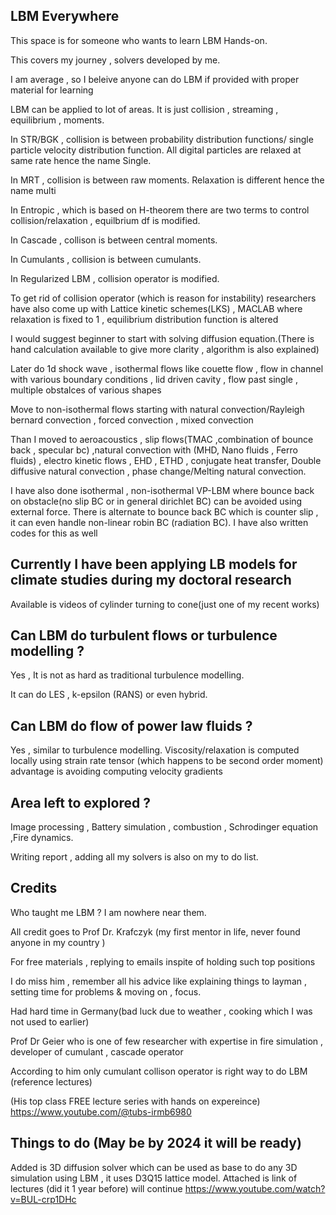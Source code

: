 ## LBM Everywhere 
This space is for someone who wants to learn LBM Hands-on.

This covers my journey , solvers developed by me.

I am average , so I beleive anyone can do LBM if provided with proper material for learning

LBM can be applied to lot of areas. 
It is just collision , streaming , equilibrium , moments.

In STR/BGK , collision is between probability distribution functions/ single particle velocity distribution function.
All digital particles are relaxed at same rate hence the name Single.

In MRT , collision is between raw moments.
Relaxation is different hence the name multi

In Entropic ,  which is based on H-theorem there are two terms to control collision/relaxation , equilbrium df is modified.

In Cascade , collison is between central moments.

In Cumulants , collision is between cumulants.

In Regularized LBM , collision operator is modified.

To get rid of collision operator (which is reason for instability) researchers have also come up with Lattice kinetic schemes(LKS) , MACLAB where relaxation is fixed to 1 , equilibrium distribution function is altered

I would suggest beginner to start with solving diffusion equation.(There is hand calculation available to give more clarity , algorithm is also explained)

Later do  1d shock wave , isothermal flows like couette flow , flow in channel with various boundary conditions , lid driven cavity ,
flow past single , multiple obstalces of various shapes

Move to non-isothermal flows starting with natural convection/Rayleigh bernard convection , forced convection , mixed convection

Than I moved to aeroacoustics , slip flows(TMAC ,combination of bounce back , specular bc) ,natural convection with (MHD, Nano fluids , Ferro fluids) , electro kinetic flows , EHD , ETHD , conjugate heat transfer, Double diffusive natural convection , phase change/Melting natural convection.

I have also done isothermal , non-isothermal VP-LBM where bounce back on obstacle(no slip BC or in general dirichlet BC) can be avoided using external force.
There is alternate to bounce back BC which is counter slip , it can even handle non-linear robin BC (radiation BC). I have also written codes for this as well

## Currently I have been applying LB models for climate studies during my doctoral research
Available is videos of cylinder turning to cone(just one of my recent works)

## Can LBM do turbulent flows or turbulence modelling ?

Yes , It is not as hard as traditional turbulence modelling.

It can do LES , k-epsilon (RANS) or even hybrid.

## Can LBM do flow of power law fluids ?

Yes , similar to turbulence modelling.
Viscosity/relaxation is computed locally using strain rate tensor (which happens to be second order moment)
advantage is avoiding computing velocity gradients


## Area left to explored ?
Image processing , Battery simulation , combustion , Schrodinger equation ,Fire dynamics.

Writing report , adding all my solvers is also on my to do list.

## Credits 
Who taught me LBM ?
I am nowhere near them.

All credit goes to Prof Dr. Krafczyk (my first mentor in life, never found anyone in my country )

For free materials , replying to emails inspite of holding such top positions

I do miss him , remember all his advice like explaining things to layman , setting time for problems & moving on , focus.

Had hard time in Germany(bad luck due to weather , cooking which I was not used to earlier)

Prof Dr Geier who is one of few researcher with expertise in fire simulation , developer of cumulant , cascade operator

According to him only cumulant collison operator is right way to do LBM (reference lectures)

(His top class FREE lecture series with hands on expereince)
https://www.youtube.com/@tubs-irmb6980

## Things to do (May be by 2024 it will be ready)
Added is 3D diffusion solver which can be used as base to do any 3D simulation using LBM , it uses D3Q15 lattice model.
Attached is link of lectures (did it 1 year before) will continue 
https://www.youtube.com/watch?v=BUL-crp1DHc


